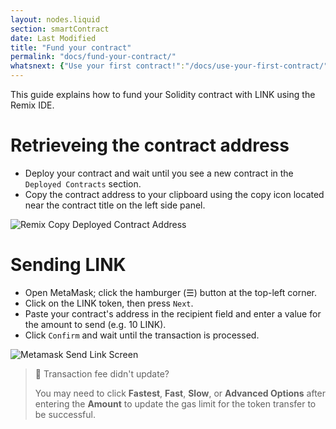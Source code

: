 ```yaml
---
layout: nodes.liquid
section: smartContract
date: Last Modified
title: "Fund your contract"
permalink: "docs/fund-your-contract/"
whatsnext: {"Use your first contract!":"/docs/use-your-first-contract/"}
---
```

This guide explains how to fund your Solidity contract with LINK using the Remix IDE.

# Retrieveing the contract address 

* Deploy your contract and wait until you see a new contract in the `Deployed Contracts` section.
* Copy the contract address to your clipboard using the copy icon located near the contract title on the left side panel.

![Remix Copy Deployed Contract Address](/files/25d2c8e-Screen_Shot_2020-09-08_at_7.15.50_AM.png)

# Sending LINK

* Open MetaMask; click the hamburger (☰) button at the top-left corner.
* Click on the LINK token, then press `Next`.
* Paste your contract's address in the recipient field and enter a value for the amount to send (e.g. 10 LINK).
* Click `Confirm` and wait until the transaction is processed.

![Metamask Send Link Screen](/files/867073d-metamask.png)

> 🚧 Transaction fee didn't update?
> 
> You may need to click **Fastest**, **Fast**, **Slow**, or **Advanced Options** after entering the **Amount** to update the gas limit for the token transfer to be successful.